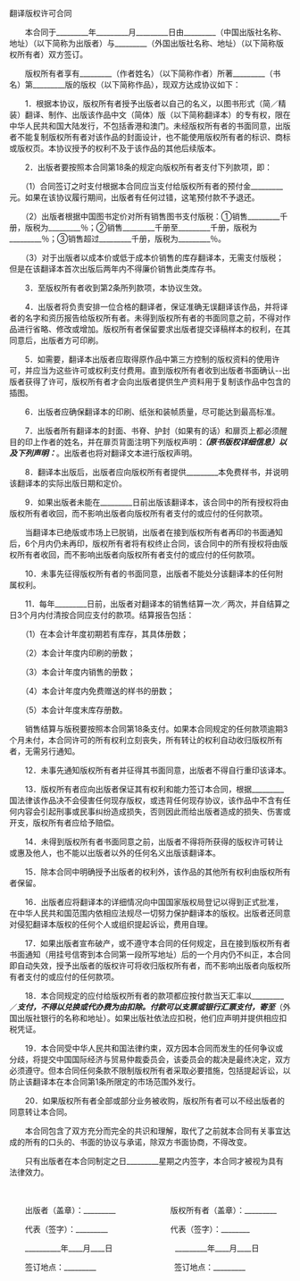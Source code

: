 



翻译版权许可合同



 

　　本合同于_________年_________月_________日由_________（中国出版社名称、地址）（以下简称为出版者）与_________（外国出版社名称、地址）（以下简称版权所有者）双方签订。

　　版权所有者享有_________（作者姓名）（以下简称作者）所著_________（书名）第_________版的版权（以下简称作品），现双方达成协议如下：　　

　　1．根据本协议，版权所有者授予出版者以自己的名义，以图书形式（简／精装）翻译、制作、出版该作品中文（简体）版（以下简称翻译本）的专有权，限在中华人民共和国大陆发行，不包括香港和澳门。未经版权所有者的书面同意，出版者不能复制版权所有者对该作品的封面设计，也不能使用版权所有者的标识、商标或版权页。本协议授予的权利不及于该作品的其他后续版本。　　

　　2．出版者要按照本合同第18条的规定向版权所有者支付下列款项，即：

　　（1）合同签订之时支付根据本合同应当支付给版权所有者的预付金_________元。如果在该协议履行期间，出版者有任何过错，这笔预付款不予退还。

　　（2）出版者根据中国图书定价对所有销售图书支付版税：①销售_________千册，版税为_________％；②销售_________千册至_________千册，版税为_________％；③销售超过_________千册，版税为_________％。

　　（3）对于出版者以成本价或低于成本价销售的库存翻译本，无需支付版税；但是在该翻译本首次出版后两年内不得廉价销售此类库存书。　　

　　3．至版权所有者收到第2条所列款项，本协议生效。　　

　　4．出版者将负责安排一位合格的翻译者，保证准确无误翻译该作品，并将译者的名字和资历报告给版权所有者。未得到版权所有者的书面同意之前，不得对作品进行省略、修改或增加。版权所有者保留要求出版者提交译稿样本的权利，在其同意后，出版者方可印刷。　　

　　5．如需要，翻译本出版者应取得原作品中第三方控制的版权资料的使用许可，并应当为这些许可或权利支付费用。直到版权所有者收到出版者书面确认--出版者获得了许可，版权所有者才会向出版者提供生产资料用于复制该作品中包含的插图。　　

　　6．出版者应确保翻译本的印刷、纸张和装帧质量，尽可能达到最高标准。　　

　　7．出版者所有翻译本的封面、书脊、护封（如果有的话）和扉页上都必须醒目的印上作者的姓名，并在扉页背面注明下列版权声明：_________（原书版权详细信息）以及下列声明：_________。出版者也将对翻译文本进行版权声明。　　

　　8．翻译本出版后，出版者应向版权所有者提供_________本免费样书，并说明该翻译本的实际出版日期和定价。　　

　　9．如果出版者未能在_________日前出版该翻译本，该合同中的所有授权将由版权所有者收回，而不影响出版者向版权所有者支付的或应付的任何款项。

　　当翻译本已绝版或市场上已脱销，出版者在接到版权所有者再印的书面通知后，6个月内仍未再印，版权所有者将有权终止合同，该合同中的所有授权将由版权所有者收回，而不影响出版者向版权所有者支付的或应付的任何款项。　　

　　10．未事先征得版权所有者的书面同意，出版者不能处分该翻译本的任何附属权利。　　

　　11．每年_________日前，出版者对翻译本的销售结算一次／两次，并自结算之日3个月内付清按合同应支付的款项。结算报告包括：

　　（1）在本会计年度初期若有库存，其具体册数；

　　（2）本会计年度内印刷的册数；

　　（3）本会计年度内销售的册数；

　　（4）本会计年度内免费赠送的样书的册数；

　　（5）本会计年度末库存册数。

　　销售结算与版税要按照本合同第18条支付。如果本合同规定的任何款项逾期3个月未付，本合同许可的所有权利立刻丧失，所有转让的权利自动收归版权所有者，无需另行通知。　

　　12．未事先通知版权所有者并征得其书面同意，出版者不得自行重印该译本。　　

　　13．版权所有者应向出版者保证其有权利和能力签订本合同，根据_________国法律该作品决不会侵害任何现存版权，或违背任何现存协议，该作品中不含有任何内容会引起刑事或民事纠纷造成损失，否则因此而给出版者造成的损失、伤害或开支，版权所有者应给予赔偿。　　

　　14．未得到版权所有者书面同意之前，出版者不得将所获得的版权许可转让或惠及他人，也不能以出版者以外的任何名义出版该翻译本。　　

　　15．除本合同中明确授予出版者的权利外，该作品的其他所有权利由版权所有者保留。　　

　　16．出版者应将翻译本的详细情况向中国国家版权局登记以得到正式批准，在中华人民共和国范围内依相应法规尽一切努力保护翻译本的版权。出版者还同意对侵犯翻译本版权的任何个人或组织提起诉讼，费用自理。　　

　　17．如果出版者宣布破产，或不遵守本合同的任何规定，且在接到版权所有者书面通知（用挂号信寄到本合同第一段所写地址）后的一个月内仍不纠正，本合同即自动失效，授予出版者的版权许可将收归版权所有者，而不影响出版者向版权所有者支付的或应付的任何款项。　　

　　18．本合同规定的应付给版权所有者的款项都应按付款当天汇率以_________／_________支付，不得以兑换或代办费为由扣除。付款可以支票或银行汇票支付，寄至_________（外国出版社银行的名称和地址）。如果出版社依法应扣税，他们应声明并提供相应扣税凭证。　　

　　19．本合同受中华人民共和国法律约束，双方因本合同而发生的任何争议或分歧，将提交中国国际经济与贸易仲裁委员会，该委员会的裁决是最终决定，双方必须遵守。但本合同任何条款不限制版权所有者采取必要措施，包括提起诉讼，以防止该翻译本在本合同第1条所限定的市场范围外发行。　　

　　20．如果版权所有者全部或部分业务被收购，版权所有者可以不经出版者的同意转让本合同。

　　本合同包含了双方充分而完全的共识和理解，取代了之前就本合同有关事宜达成的所有的口头的、书面的协议与承诺，除双方书面协商，不得改变。

　　只有出版者在本合同制定之日_________星期之内签字，本合同才被视为具有法律效力。　　

　　

　　出版者（盖章）：_________　　　　　　　版权所有者（盖章）：_________　　

　　代表（签字）：_________　　　　　　　　代表（签字）：________

　　__________年____月____日　　　　　　　　_________年____月____日　　

　　签订地点：_________　　　　　　　　　　签订地点：_________